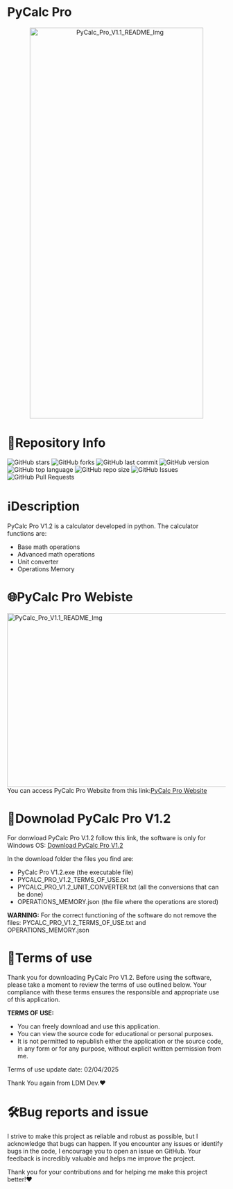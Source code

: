 # PyCalc Pro 
<div align="center">
  <img src="https://github.com/user-attachments/assets/bc9e6c14-4353-4d28-a4aa-a930f0c559f5" alt="PyCalc_Pro_V1.1_README_Img" width="400" height="900">
</div>

# 📁Repository Info
![GitHub stars](https://img.shields.io/github/stars/Lorydima/PyCalcPro)
![GitHub forks](https://img.shields.io/github/forks/Lorydima/PyCalcPro)
![GitHub last commit](https://img.shields.io/github/last-commit/Lorydima/PyCalcPro)
![GitHub version](https://img.shields.io/github/v/release/Lorydima/PyCalcPro)
![GitHub top language](https://img.shields.io/github/languages/top/Lorydima/PyCalcPro)
![GitHub repo size](https://img.shields.io/github/repo-size/Lorydima/PyCalcPro)
![GitHub Issues](https://img.shields.io/github/issues/Lorydima/PyCalcPro)
![GitHub Pull Requests](https://img.shields.io/github/issues-pr/Lorydima/PyCalcPro)

# ℹ️Description
PyCalc Pro V1.2 is a calculator developed in python. The calculator functions are:
- Base math operations
- Advanced math operations
- Unit converter
- Operations Memory

# 🌐PyCalc Pro Webiste
<img src="https://github.com/user-attachments/assets/f1d2c833-f8e2-44bb-b3ba-1e636ad29a63" alt="PyCalc_Pro_V1.1_README_Img" width="1200" height="400">
You can access PyCalc Pro Website from this link:<a href="https://lorydima.github.io/PyCalcPro/">PyCalc Pro Website</a>

# 💾Downolad PyCalc Pro V1.2
For donwload PyCalc Pro V.1.2 follow this link, the software is only for Windows OS:
<a href="https://github.com/Lorydima/PyCalcPro/releases/download/Relases_PyCalc_Pro_V1.2/PyCalc_Pro_V1.2.zip" download>Download PyCalc Pro V1.2</a>


In the download folder the files you find are:
- PyCalc Pro V1.2.exe (the executable file)
- PYCALC_PRO_V1.2_TERMS_OF_USE.txt
- PYCALC_PRO_V1.2_UNIT_CONVERTER.txt (all the conversions that can be done)
- OPERATIONS_MEMORY.json (the file where the operations are stored)

**WARNING:** For the correct functioning of the software do not remove the files: PYCALC_PRO_V1.2_TERMS_OF_USE.txt and OPERATIONS_MEMORY.json 

# 📄Terms of use
Thank you for downloading PyCalc Pro V1.2. Before using the software, please take a moment to review the terms of use outlined below. Your compliance with these terms ensures the responsible and appropriate use of this application.

**TERMS OF USE:**
- You can freely download and use this application.  
- You can view the source code for educational or personal purposes.  
- It is not permitted to republish either the application or the source code, in any form or for any purpose, without explicit written permission from me.

Terms of use update date: 02/04/2025

Thank You again from LDM Dev.❤️

# 🛠️Bug reports and issue
I strive to make this project as reliable and robust as possible, but I acknowledge that bugs can happen. If you encounter any issues or identify bugs in the code, I encourage you to open an issue on GitHub. Your feedback is incredibly valuable and helps me improve the project.

Thank you for your contributions and for helping me make this project better!❤️
